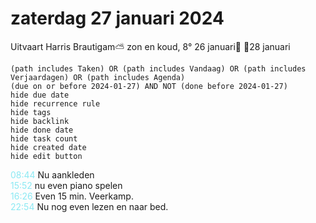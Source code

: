 # zaterdag 27 januari 2024 

Uitvaart Harris Brautigam⛅ zon en koud, 8°
26 januari📓 🧾28 januari
```tasks
(path includes Taken) OR (path includes Vandaag) OR (path includes Verjaardagen) OR (path includes Agenda)
(due on or before 2024-01-27) AND NOT (done before 2024-01-27)
hide due date
hide recurrence rule
hide tags
hide backlink
hide done date
hide task count
hide created date
hide edit button
```
<p style="padding-left: 2.7em; text-indent: -2.7em; margin: 0;"><font color=#8be9f3>08:44  </font>  Nu aankleden </p>   
<p style="padding-left: 2.7em; text-indent: -2.7em; margin: 0;"><font color=#8be9f3>15:52  </font>  nu even piano spelen </p>   
<p style="padding-left: 2.7em; text-indent: -2.7em; margin: 0;"><font color=#8be9f3>16:26  </font>  Even 15 min. Veerkamp. </p>   
<p style="padding-left: 2.7em; text-indent: -2.7em; margin: 0;"><font color=#8be9f3>22:54  </font>  Nu nog even lezen en naar bed. </p>   